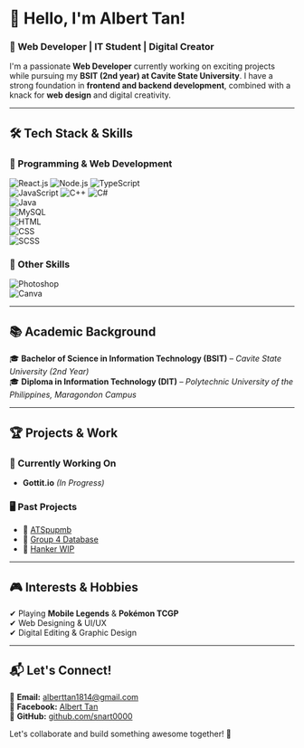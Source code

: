 # 👋 Hello, I'm Albert Tan!

### 🚀 Web Developer | IT Student | Digital Creator  

I'm a passionate **Web Developer** currently working on exciting projects while pursuing my **BSIT (2nd year) at Cavite State University**. I have a strong foundation in **frontend and backend development**, combined with a knack for **web design** and digital creativity.

---

## 🛠 Tech Stack & Skills

### 🔹 Programming & Web Development  
![React.js](https://img.shields.io/badge/React.js-20232A?style=for-the-badge&logo=react&logoColor=61DAFB) 
![Node.js](https://img.shields.io/badge/Node.js-43853D?style=for-the-badge&logo=node.js&logoColor=white) 
![TypeScript](https://img.shields.io/badge/TypeScript-007ACC?style=for-the-badge&logo=typescript&logoColor=white)  
![JavaScript](https://img.shields.io/badge/JavaScript-F7DF1E?style=for-the-badge&logo=javascript&logoColor=black) 
![C++](https://img.shields.io/badge/C++-00599C?style=for-the-badge&logo=c%2B%2B&logoColor=white) 
![C#](https://img.shields.io/badge/C%23-239120?style=for-the-badge&logo=c-sharp&logoColor=white)  
![Java](https://img.shields.io/badge/Java-007396?style=for-the-badge&logo=java&logoColor=white)  
![MySQL](https://img.shields.io/badge/MySQL-4479A1?style=for-the-badge&logo=mysql&logoColor=white)  
![HTML](https://img.shields.io/badge/HTML-E34F26?style=for-the-badge&logo=html5&logoColor=white)  
![CSS](https://img.shields.io/badge/CSS-1572B6?style=for-the-badge&logo=css3&logoColor=white)  
![SCSS](https://img.shields.io/badge/SCSS-CB6699?style=for-the-badge&logo=sass&logoColor=white)  

### 🎨 Other Skills  
![Photoshop](https://img.shields.io/badge/Photoshop-31A8FF?style=for-the-badge&logo=adobe-photoshop&logoColor=white)  
![Canva](https://img.shields.io/badge/Canva-00C4CC?style=for-the-badge&logo=canva&logoColor=white)  

---

## 📚 Academic Background

🎓 **Bachelor of Science in Information Technology (BSIT)** – *Cavite State University (2nd Year)*  
🎓 **Diploma in Information Technology (DIT)** – *Polytechnic University of the Philippines, Maragondon Campus*  

---

## 🏆 Projects & Work

### 🔨 Currently Working On  
- **Gottit.io** *(In Progress)*  

### 🖥️ Past Projects  
- 🎯 [ATSpupmb](https://snart0000.github.io/ATSpupmb/aa.html)  
- 🎯 [Group 4 Database](https://snart0000.github.io/group4database.com/)  
- 🎯 [Hanker WIP](https://snart0000.github.io/Hanker-WIP/page1.html)  

---

## 🎮 Interests & Hobbies  

✔ Playing **Mobile Legends** & **Pokémon TCGP**  
✔ Web Designing & UI/UX  
✔ Digital Editing & Graphic Design  

---

## 📬 Let's Connect!  

📧 **Email:** alberttan1814@gmail.com  
📘 **Facebook:** [Albert Tan](https://www.facebook.com/abtttan/)  
💼 **GitHub:** [github.com/snart0000](https://github.com/snart0000)  

Let's collaborate and build something awesome together! 🚀  
